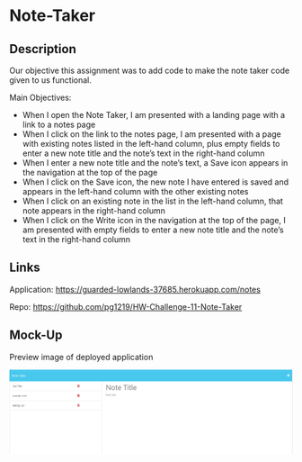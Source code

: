 # Note-Taker


## Description

Our objective this assignment was to add code to make the note taker code given to us functional.

Main Objectives: 

- When I open the Note Taker, I am presented with a landing page with a link to a notes page
- When I click on the link to the notes page, I am presented with a page with existing notes listed in the left-hand column, plus empty fields to enter a new note title and the    note’s text in the right-hand column
- When I enter a new note title and the note’s text, a Save icon appears in the navigation at the top of the page
- When I click on the Save icon, the new note I have entered is saved and appears in the left-hand column with the other existing notes
- When I click on an existing note in the list in the left-hand column, that note appears in the right-hand column
- When I click on the Write icon in the navigation at the top of the page, I am presented with empty fields to enter a new note title and the note’s text in the right-hand column




## Links

Application: https://guarded-lowlands-37685.herokuapp.com/notes

Repo: https://github.com/pg1219/HW-Challenge-11-Note-Taker


## Mock-Up

Preview image of deployed application

![alt](./hw11mockup.png)